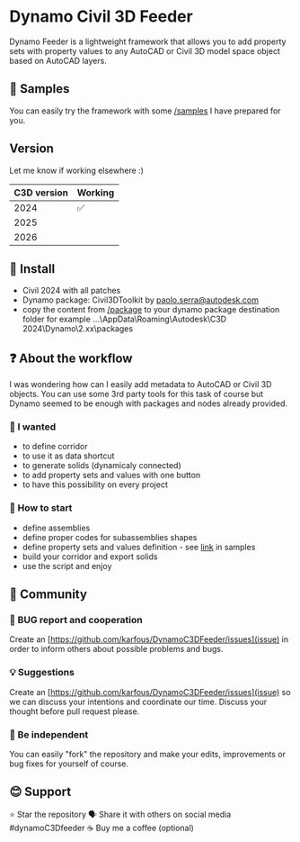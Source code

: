 # Dynamo Civil 3D Feeder

Dynamo Feeder is a lightweight framework that allows you to add property sets with property values to any AutoCAD or Civil 3D model space object based on AutoCAD layers.

## 🧩 Samples

You can easily try the framework with some [/samples](samples) I have prepared for you.

## Version

Let me know if working elsewhere :)

| C3D version | Working |
| ----------- | ------- |
| 2024        | ✅      |
| 2025        |         |
| 2026        |         |

## 💯 Install

- Civil 2024 with all patches
- Dynamo package: Civil3DToolkit by paolo.serra@autodesk.com
- copy the content from [/package](package) to your dynamo package destination folder for example ...\AppData\Roaming\Autodesk\C3D 2024\Dynamo\2.xx\packages

## ❓ About the workflow

I was wondering how can I easily add metadata to AutoCAD or Civil 3D objects. You can use some 3rd party tools for this task of course but Dynamo seemed to be enough with packages and nodes already provided.

### 🔪 I wanted

- to define corridor
- to use it as data shortcut
- to generate solids (dynamicaly connected)
- to add property sets and values with one button
- to have this possibility on every project

### 🙏 How to start

- define assemblies
- define proper codes for subassemblies shapes
- define property sets and values definition - see [link](jsonc) in samples
- build your corridor and export solids
- use the script and enjoy

## 🤝 Community

### 🐞 BUG report and cooperation

Create an [https://github.com/karfous/DynamoC3DFeeder/issues](issue) in order to inform others about possible problems and bugs.

### 💡 Suggestions

Create an [https://github.com/karfous/DynamoC3DFeeder/issues](issue) so we can discuss your intentions and coordinate our time. Discuss your thought before pull request please.

### 💪 Be independent

You can easily "fork" the repository and make your edits, improvements or bug fixes for yourself of course.

## 😊 Support

⭐ Star the repository
🗣️ Share it with others on social media #dynamoC3Dfeeder
☕ Buy me a coffee (optional)
